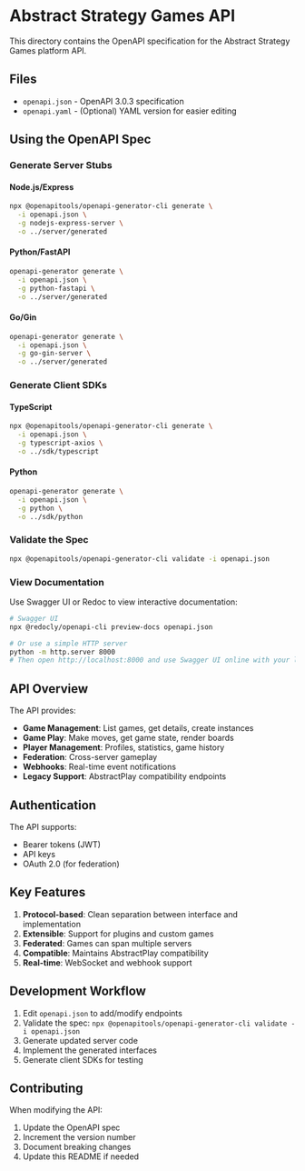 # Abstract Strategy Games API

This directory contains the OpenAPI specification for the Abstract Strategy Games platform API.

## Files

- `openapi.json` - OpenAPI 3.0.3 specification
- `openapi.yaml` - (Optional) YAML version for easier editing

## Using the OpenAPI Spec

### Generate Server Stubs

#### Node.js/Express
```bash
npx @openapitools/openapi-generator-cli generate \
  -i openapi.json \
  -g nodejs-express-server \
  -o ../server/generated
```

#### Python/FastAPI
```bash
openapi-generator generate \
  -i openapi.json \
  -g python-fastapi \
  -o ../server/generated
```

#### Go/Gin
```bash
openapi-generator generate \
  -i openapi.json \
  -g go-gin-server \
  -o ../server/generated
```

### Generate Client SDKs

#### TypeScript
```bash
npx @openapitools/openapi-generator-cli generate \
  -i openapi.json \
  -g typescript-axios \
  -o ../sdk/typescript
```

#### Python
```bash
openapi-generator generate \
  -i openapi.json \
  -g python \
  -o ../sdk/python
```

### Validate the Spec

```bash
npx @openapitools/openapi-generator-cli validate -i openapi.json
```

### View Documentation

Use Swagger UI or Redoc to view interactive documentation:

```bash
# Swagger UI
npx @redocly/openapi-cli preview-docs openapi.json

# Or use a simple HTTP server
python -m http.server 8000
# Then open http://localhost:8000 and use Swagger UI online with your local file
```

## API Overview

The API provides:

- **Game Management**: List games, get details, create instances
- **Game Play**: Make moves, get game state, render boards
- **Player Management**: Profiles, statistics, game history
- **Federation**: Cross-server gameplay
- **Webhooks**: Real-time event notifications
- **Legacy Support**: AbstractPlay compatibility endpoints

## Authentication

The API supports:
- Bearer tokens (JWT)
- API keys
- OAuth 2.0 (for federation)

## Key Features

1. **Protocol-based**: Clean separation between interface and implementation
2. **Extensible**: Support for plugins and custom games
3. **Federated**: Games can span multiple servers
4. **Compatible**: Maintains AbstractPlay compatibility
5. **Real-time**: WebSocket and webhook support

## Development Workflow

1. Edit `openapi.json` to add/modify endpoints
2. Validate the spec: `npx @openapitools/openapi-generator-cli validate -i openapi.json`
3. Generate updated server code
4. Implement the generated interfaces
5. Generate client SDKs for testing

## Contributing

When modifying the API:
1. Update the OpenAPI spec
2. Increment the version number
3. Document breaking changes
4. Update this README if needed